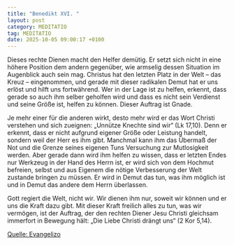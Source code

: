 ```yaml
---
title: "Benedikt XVI. "
layout: post
category: MEDITATIO
tag: MEDITATIO
date: 2025-10-05 09:00:17 +0100
---
```

Dieses rechte Dienen macht den Helfer demütig. Er setzt sich nicht in eine höhere Position dem andern gegenüber, wie armselig dessen Situation im Augenblick auch sein mag. Christus hat den letzten Platz in der Welt – das Kreuz – eingenommen, und gerade mit dieser radikalen Demut hat er uns erlöst und hilft uns fortwährend.<!--more--> Wer in der Lage ist zu helfen, erkennt, dass gerade so auch ihm selber geholfen wird und dass es nicht sein Verdienst und seine Größe ist, helfen zu können. Dieser Auftrag ist Gnade. 

Je mehr einer für die anderen wirkt, desto mehr wird er das Wort Christi verstehen und sich zueignen: „Unnütze Knechte sind wir“ (Lk 17,10). Denn er erkennt, dass er nicht aufgrund eigener Größe oder Leistung handelt, sondern weil der Herr es ihm gibt. Manchmal kann ihm das Übermaß der Not und die Grenze seines eigenen Tuns Versuchung zur Mutlosigkeit werden. Aber gerade dann wird ihm helfen zu wissen, dass er letzten Endes nur Werkzeug in der Hand des Herrn ist, er wird sich von dem Hochmut befreien, selbst und aus Eigenem die nötige Verbesserung der Welt zustande bringen zu müssen. Er wird in Demut das tun, was ihm möglich ist und in Demut das andere dem Herrn überlassen. 

Gott regiert die Welt, nicht wir. Wir dienen ihm nur, soweit wir können und er uns die Kraft dazu gibt. Mit dieser Kraft freilich alles zu tun, was wir vermögen, ist der Auftrag, der den rechten Diener Jesu Christi gleichsam immerfort in Bewegung hält: „Die Liebe Christi drängt uns“ (2 Kor 5,14).


[Quelle: Evangelizo](https://evangeliumtagfuertag.org/DE/gospel)